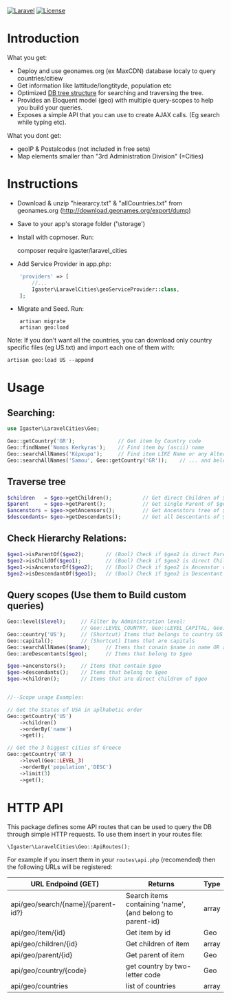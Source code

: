 [![Laravel](https://img.shields.io/badge/Laravel-5.x-orange.svg)](http://laravel.com)
[![License](http://img.shields.io/badge/license-MIT-brightgreen.svg)](https://tldrlegal.com/license/mit-license)

# Introduction

What you get:
- Deploy and use geonames.org (ex MaxCDN) database localy to query countries/citiew 
- Get information like lattitude/longtityde, population etc 
- Optimized [DB tree structure](https://en.wikipedia.org/wiki/Nested_set_model) for searching and traversing the tree.
- Provides an Eloquent model (geo) with multiple query-scopes to help you build your queries.
- Exposes a simple API that you can use to create AJAX calls. (Eg search while typing etc).

What you dont get:
- geoIP & Postalcodes (not included in free sets)
- Map elements smaller than "3rd Administration Division" (=Cities)

# Instructions
	
- Download & unzip "hieararcy.txt" & "allCountries.txt" from geonames.org (http://download.geonames.org/export/dump)
- Save to your app's storage folder ('\storage')
- Install with copmoser. Run:

    composer require igaster/laravel_cities

- Add Service Provider in app.php:

```php
    'providers' => [
    	//...
        Igaster\LaravelCities\geoServiceProvider::class,
	];
```

- Migrate and Seed. Run:

```
	artisan migrate
	artisan geo:load
```

Note: If you don't want all the countries, you can download only country specific files (eg US.txt) and import each one of them with:

	artisan geo:load US --append

# Usage

## Searching:
```php
use Igaster\LaravelCities\Geo;

Geo::getCountry('GR');				// Get item by Country code
Geo::findName('Nomos Kerkyras');	// Find item by (ascii) name
Geo::searchAllNames('Κέρκυρα');		// Find item LIKE Name or any Alternative name
Geo::searchAllNames('Samou', Geo::getCountry('GR'));	// ... and belongs to an item
```

## Traverse tree
```php
$children 	= $geo->getChildren();			// Get direct Children of $geo (Collection)
$parent 	= $geo->getParent();			// Get single Parent of $geo (Geo)
$ancenstors = $geo->getAncensors();			// Get Ancenstors tree of $geo from top->bottom (Collection)
$descendants= $geo->getDescendants();		// Get all Descentants of $geo alphabetic (Collection)
```


## Check Hierarchy Relations:
```php
$geo1->isParentOf($geo2);		// (Bool) Check if $geo2 is direct Parent of $geo1
$geo2->isChildOf($geo1);		// (Bool) Check if $geo2 is direct Child of $geo1
$geo1->isAncenstorOf($geo2);	// (Bool) Check if $geo2 is Ancenstor of $geo1
$geo2->isDescendantOf($geo1);	// (Bool) Check if $geo2 is Descentant of $geo1
```

## Query scopes (Use them to Build custom queries)
```php
Geo::level($level);		// Filter by Administration level: 
                        // Geo::LEVEL_COUNTRY, Geo::LEVEL_CAPITAL, Geo::LEVEL_1, Geo::LEVEL_2, Geo::LEVEL_3
Geo::country('US');		// (Shortcut) Items that belongs to country US 
Geo::capital();			// (Shortcut) Items that are capitals
Geo::searchAllNames($name); 	// Items that conain $name in name OR alternames (Case InSensitive)
Geo::areDescentants($geo); 		// Items that belong to $geo

$geo->ancenstors();		// Items that contain $geo
$geo->descendants();	// Items that belong to $geo
$geo->children();		// Items that are direct children of $geo


//--Scope usage Examples:

// Get the States of USA in aplhabetic order
Geo::getCountry('US')
	->children()
	->orderBy('name')
	->get();

// Get the 3 biggest cities of Greece
Geo::getCountry('GR')
	->level(Geo::LEVEL_3)
	->orderBy('population','DESC')
	->limit(3)
	->get();
```

# HTTP API

This package defines some API routes that can be used to query the DB through simple HTTP requests. To use them insert in your routes file:

```php
\Igaster\LaravelCities\Geo::ApiRoutes();
```

For example if you insert them in your `routes\api.php` (recomended) then the following URLs will be registered:


| URL Endpoind (GET)                | Returns                                                   | Type     |
|-----------------------------------|-----------------------------------------------------------|----------|
|api/geo/search/{name}/{parent-id?} | Search items containing 'name', (and belong to parent-id) | array    |
|api/geo/item/{id}                  | Get item by id                                            | Geo      |
|api/geo/children/{id}              | Get children of item                                      | array    |
|api/geo/parent/{id}                | Get parent of item                                        | Geo      |
|api/geo/country/{code}             | get country by two-letter code                            | Geo      |
|api/geo/countries                  | list of countries                                         | array    |

